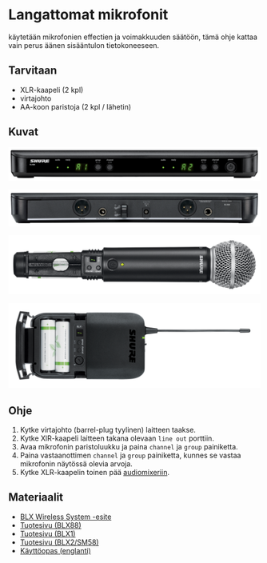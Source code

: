 # Langattomat mikrofonit
käytetään mikrofonien effectien ja voimakkuuden säätöön, tämä ohje kattaa vain perus äänen sisääntulon tietokoneeseen.

## Tarvitaan
* XLR-kaapeli (2 kpl)
* virtajohto
* AA-koon paristoja (2 kpl / lähetin)

## Kuvat

<p align="center">
  <img src="blx88-front.png">
</p>

<p align="center">
  <img src="blx88-back.png">
</p>

<p align="center">
  <img src="sm58-blx2.png">
</p>

<p align="center">
  <img src="blx1.png">
</p>

## Ohje
1. Kytke virtajohto (barrel-plug tyylinen) laitteen taakse.
2. Kytke XlR-kaapeli laitteen takana olevaan `line out` porttiin.
3. Avaa mikrofonin paristoluukku ja paina `channel` ja `group` painiketta.
4. Paina vastaanottimen `channel` ja `group` painiketta, kunnes se vastaa mikrofonin näytössä olevia arvoja.
5. Kytke XLR-kaapelin toinen pää [audiomixeriin](../audiomikseri/README.md).

## Materiaalit
* [BLX Wireless System -esite](./BLX_Brochure.pdf)
* [Tuotesivu (BLX88)](https://techportal.shure.com/en/products/wireless-systems/blx_wireless/blx88)
* [Tuotesivu (BLX1)](https://www.shure.com/en-MEA/products/wireless-systems/blx_wireless/blx1)
* [Tuotesivu (BLX2/SM58)](https://www.shure.com/en-MEA/products/wireless-systems/blx_wireless/sm58-blx2)
* [Käyttöopas (englanti)](https://pubs.shure.com/guide/BLX/en-US)
